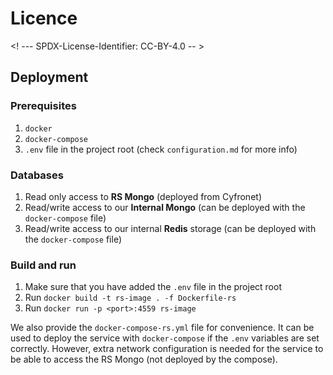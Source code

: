 # Licence

<! --- SPDX-License-Identifier: CC-BY-4.0  -- >

## Deployment

### Prerequisites

1. `docker`
2. `docker-compose`
3. `.env` file in the project root (check `configuration.md` for more info)

### Databases

1. Read only access to **RS Mongo** (deployed from Cyfronet)
2. Read/write access to our **Internal Mongo** (can be deployed with the `docker-compose` file)
3. Read/write access to our internal **Redis** storage (can be deployed with the `docker-compose` file)

### Build and run

1. Make sure that you have added the `.env` file in the project root
2. Run `docker build -t rs-image . -f Dockerfile-rs`
3. Run `docker run -p <port>:4559 rs-image`

We also provide the `docker-compose-rs.yml` file for convenience. It can be used to deploy the service with `docker-compose` if the `.env` variables are set correctly. However, extra network configuration is needed for the service to be able to access the RS Mongo (not deployed by the compose).
